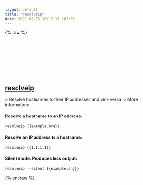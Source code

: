 ```yaml
---
layout: default
title: "resolveip"
date: 2021-06-25 18:12:13 +02:00
---
```

{% raw %}
<h2 id="resolveip">
  <a href="/en/linux/resolveip.html">resolveip</a> <a href="#resolveip"><svg class="icon">
    <use href="/assets/images/unicode_sprite.svg#link" />
  </svg></a>
</h2>
> Resolve hostnames to their IP addresses and vice versa.
> More information: <https://mariadb.com/kb/en/resolveip/>.

#### Resolve a hostname to an IP address:
```shell
resolveip {{example.org}}
```
#### Resolve an IP address to a hostname:
```shell
resolveip {{1.1.1.1}}
```
#### Silent mode. Produces less output:
```shell
resolveip --silent {{example.org}}
```
{% endraw %}